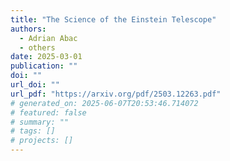 ```yaml
---
title: "The Science of the Einstein Telescope"
authors:
  - Adrian Abac
  - others
date: 2025-03-01
publication: ""
doi: ""
url_doi: ""
url_pdf: "https://arxiv.org/pdf/2503.12263.pdf"
# generated_on: 2025-06-07T20:53:46.714072
# featured: false
# summary: ""
# tags: []
# projects: []
---
```

